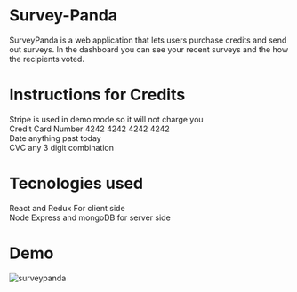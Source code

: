 # Survey-Panda
SurveyPanda is a web application that lets users purchase credits and send out surveys. In the dashboard you can see your recent surveys and the how the recipients voted. 

#  Instructions for Credits
Stripe is used in demo mode so it will not charge you  
Credit Card Number 4242 4242 4242 4242 <br/>
Date anything past today <br/>
CVC any 3 digit combination <br/>
# Tecnologies used
React and Redux For client side <br/>
Node Express and mongoDB for server side

# Demo
![surveypanda](https://user-images.githubusercontent.com/45149376/67585747-10c8c100-f705-11e9-9ceb-7766ffb2e69b.gif)
